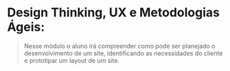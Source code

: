 # Design Thinking, UX e Metodologias Ágeis:

> Nesse módulo o aluno irá compreender como pode ser planejado o desenvolvimento de um site, identificando as necessidades do cliente e prototipar um layout de um site.